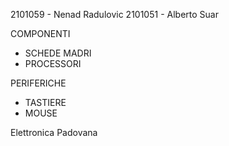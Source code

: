2101059 - Nenad Radulovic
2101051 - Alberto Suar

COMPONENTI
   - SCHEDE MADRI
   - PROCESSORI

PERIFERICHE
   - TASTIERE
   - MOUSE

Elettronica Padovana
